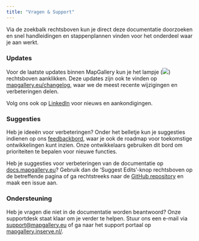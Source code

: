 ```yaml
---
title: "Vragen & Support"
---
```


Via de zoekbalk rechtsboven kun je direct deze documentatie doorzoeken en snel handleidingen en stappenplannen vinden
voor het onderdeel waar je aan werkt.

### Updates

Voor de laatste updates binnen MapGallery kun je het lampje (![](/assets/svg/updates.svg)) rechtsboven aanklikken. Deze
updates zijn ook te vinden op [mapgallery.eu/changelog](https://mapgallery.eu/changelog), waar we de meest recente
wijzigingen en verbeteringen delen.

Volg ons ook op [LinkedIn](https://www.linkedin.com/company/mapgallery/) voor nieuws en aankondigingen.

### Suggesties

Heb je ideeën voor verbeteringen? Onder het belletje kun je suggesties indienen op
ons [feedbackbord](https://github.com/mapgallery/documentation), waar je ook de
roadmap voor toekomstige ontwikkelingen kunt inzien. Onze ontwikkelaars gebruiken dit bord om prioriteiten te bepalen
voor nieuwe functies.

Heb je suggesties voor verbeteringen van de documentatie op [docs.mapgallery.eu](https://docs.mapgallery.eu)? Gebruik
dan de ‘Suggest Edits’-knop rechtsboven op de betreffende pagina of ga rechtstreeks naar de [GitHub repository](https://github.com/mapgallery/documentation/issues) en maak een issue aan.

### Ondersteuning

Heb je vragen die niet in de documentatie worden beantwoord? Onze supportdesk staat klaar om je verder te helpen. Stuur
ons een e-mail via [support@mapgallery.eu](support@mapgallery.eu) of ga naar het support portaal
op [mapgallery.inserve.nl/](https://mapgallery.inserve.nl/).

[//]: # (Neem telefonisch contact met ons op via 0570 - 74 60 78.)
